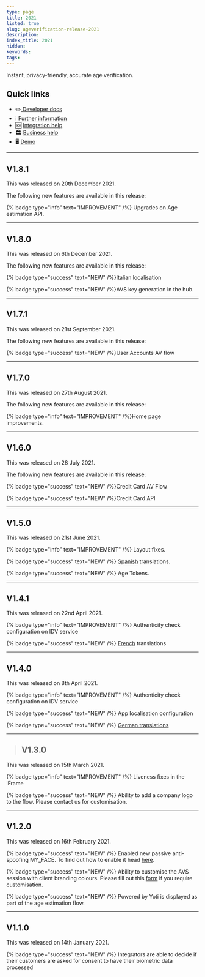 ```yaml
---
type: page
title: 2021
listed: true
slug: ageverification-release-2021
description: 
index_title: 2021
hidden: 
keywords: 
tags: 
---
```


Instant, privacy-friendly, accurate age verification.

## Quick links

- ✏️[   Developer docs](https://developers.yoti.com/age-verification)
- ℹ️  [Further information](https://business.yoti.com/age-verification/)
- 🆘 [Integration help](https://yoti.force.com/yotisupport/s/contactsupport)
- 🏛 [Business help](https://www.yoti.com/contact-us/)
- 🖥 [Demo](https://yoti.world/glamour)

---

## V1.8.1

This was released on 20th December 2021.

The following new features are available in this release:

{% badge type="info" text="IMPROVEMENT" /%} Upgrades on Age estimation API.

---

## V1.8.0

This was released on 6th December 2021.

The following new features are available in this release:

{% badge type="success" text="NEW" /%}Italian localisation

{% badge type="success" text="NEW" /%}AVS key generation in the hub.

---

## V1.7.1

This was released on 21st September 2021.

The following new features are available in this release:

{% badge type="success" text="NEW" /%}User Accounts AV flow

---

## V1.7.0

This was released on 27th August 2021.

The following new features are available in this release:

{% badge type="info" text="IMPROVEMENT" /%}Home page improvements.

---

## V1.6.0

This was released on 28 July 2021.

The following new features are available in this release:

{% badge type="success" text="NEW" /%}Credit Card AV Flow

{% badge type="success" text="NEW" /%}Credit Card API

---

## V1.5.0

This was released on 21st June 2021.

{% badge type="info" text="IMPROVEMENT" /%} Layout fixes.

{% badge type="success" text="NEW" /%} [Spanish](https://developers.yoti.com/age-verification/getting-started#translations-supported) translations.

{% badge type="success" text="NEW" /%} Age Tokens.

---

## V1.4.1

This was released on 22nd April 2021.

{% badge type="info" text="IMPROVEMENT" /%} Authenticity check configuration on IDV service

{% badge type="success" text="NEW" /%} [French](https://developers.yoti.com/age-verification/getting-started#translations-supported) translations

---

## V1.4.0

This was released on 8th April 2021.

{% badge type="info" text="IMPROVEMENT" /%} Authenticity check configuration on IDV service

{% badge type="success" text="NEW" /%} App localisation configuration

{% badge type="success" text="NEW" /%} [German translations](https://developers.yoti.com/age-verification/getting-started#translations-supported)

---

> ## V1.3.0

This was released on 15th March 2021.

{% badge type="info" text="IMPROVEMENT" /%} Liveness fixes in the iFrame

{% badge type="success" text="NEW" /%} Ability to add a company logo to the flow. Please contact us for customisation. 

---

## V1.2.0

This was released on 16th February 2021.

{% badge type="success" text="NEW" /%} Enabled new passive anti-spoofing MY_FACE. To find out how to enable it head [here](https://developers.yoti.com/age-verification/integration-guide).

{% badge type="success" text="NEW" /%} Ability to customise the AVS session with client branding colours. Please fill out this [form](https://forms.gle/4sR9L8YEkDWADzWr6) if you require customisation.

{% badge type="success" text="NEW" /%} Powered by Yoti is displayed as part of the age estimation flow.

---

## V1.1.0

This was released on 14th January 2021.

{% badge type="success" text="NEW" /%} Integrators are able to decide if their customers are asked for consent to have their biometric data  processed